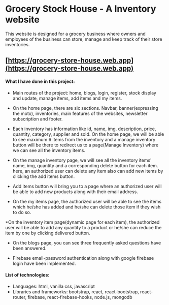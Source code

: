 # Grocery Stock House - A Inventory website

This website is designed for a grocery business where owners and employees of the business can store, manage and keep track of their store inventories.

## [https://grocery-store-house.web.app](https://grocery-store-house.web.app)


#### What I have done in this project: 
* Main routes of the project: home, blogs, login, register, stock display and update, manage items, add items and my items. 

* On the home page, there are six sections. Navbar, banner(expressing the moto), inventories, main features of the websites, newsletter subscription and footer. 

* Each inventory has information like id, name, img, description, price, quantity, category, supplier and sold. On the home page, we will be able to see maximum 6 items from the inventory and a manage inventory button will be there to redirect us to a page(Manage Inventory) where we can see all the inventory items. 

* On the manage inventory page, we will see all the inventory items' name, img, quantity and a corresponding delete button for each item. here, an authorized user can delete any item also can add new items by clicking the add items button.

* Add items button will bring you to a page where an authorized user will be able to add new products along with their email address. 

* On the my items page, the authorized user will be able to see the items which he/she has added and he/she can delete those item if they wish to do so. 

*On the inventory item page(dynamic page for each item), the authorized user will be able to add any quantity to a product or he/she can reduce the item by one by clicking delivered button.

* On the blogs page, you can see three frequently asked questions have been answered.

* Firebase email-password authentication along with google firebase login have been implemented. 


#### List of technologies: 
* Languages: html, vanilla css, javascript
* Libraries and frameworks: bootstrap, react, react-bootstrap, react-router, firebase, react-firebase-hooks, node.js, mongodb